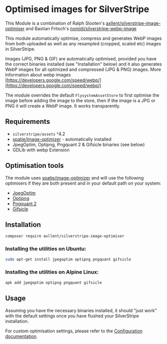 # Optimised images for SilverStripe


This Module is a combination of Ralph Slooten's [axllent/silverstripe-image-optimiser](https://github.com/axllent/silverstripe-image-optimiser) and Bastian Fritsch's [nomidi/silverstripe-webp-image](https://github.com/nomidi/silverstripe-webp-image)

This module automatically optimise, compress and generates WebP images from both uploaded as well as any resampled
(cropped, scaled etc) images in SilverStripe.

Images (JPG, PNG & GIF) are automatically
optimised, provided you have the correct binaries installed (see "Installation" below) and it also generates WebP images for all optimized and compressed (JPG & PNG) images. More Information about webp images [https://developers.google.com/speed/webp/](https://developers.google.com/speed/webp/)

The module overrides the default `FlysystemAssetStore` to first optimise the image
before adding the image to the store, then if the image is a JPG or PNG it will create a WebP image. It works transparently.


## Requirements

- `silverstripe/assets` ^4.2
- [spatie/image-optimizer](https://github.com/spatie/image-optimizer) - automatically installed
- JpegOptim, Optipng, Pngquant 2 & Gifsicle binaries (see below)
- GDLib with webp Extension


## Optimisation tools

The module uses [spatie/image-optimizer](https://github.com/spatie/image-optimizer) and will use the
following optimisers if they are both present and in your default path on your system:

- [JpegOptim](https://github.com/tjko/jpegoptim)
- [Optipng](http://optipng.sourceforge.net/)
- [Pngquant 2](https://pngquant.org/)
- [Gifsicle](http://www.lcdf.org/gifsicle/)


## Installation

```shell
composer require axllent/silverstripe-image-optimiser
```

### Installing the utilities on Ubuntu:

```bash
sudo apt-get install jpegoptim optipng pngquant gifsicle
```


### Installing the utilities on Alpine Linux:

```bash
apk add jpegoptim optipng pngquant gifsicle
```


## Usage

Assuming you have the necessary binaries installed, it should "just work" with the default settings
once you have flushed your SilverStripe installation.


For custom optimisation settings, please refer to the
[Configuration documentation](docs/en/Configuration.md).
